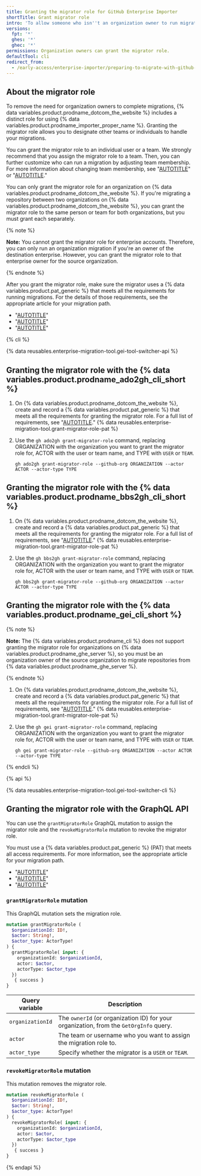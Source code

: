 ```yaml
---
title: Granting the migrator role for GitHub Enterprise Importer
shortTitle: Grant migrator role
intro: 'To allow someone who isn''t an organization owner to run migrations, you can grant a person or team the migrator role.'
versions:
  fpt: '*'
  ghes: '*'
  ghec: '*'
permissions: Organization owners can grant the migrator role.
defaultTool: cli
redirect_from:
  - /early-access/enterprise-importer/preparing-to-migrate-with-github-enterprise-importer/granting-the-migrator-role-for-github-enterprise-importer
---
```


## About the migrator role

To remove the need for organization owners to complete migrations, {% data variables.product.prodname_dotcom_the_website %} includes a distinct role for using {% data variables.product.prodname_importer_proper_name %}. Granting the migrator role allows you to designate other teams or individuals to handle your migrations.

You can grant the migrator role to an individual user or a team. We strongly recommend that you assign the migrator role to a team. Then, you can further customize who can run a migration by adjusting team membership. For more information about changing team membership, see "[AUTOTITLE](/organizations/organizing-members-into-teams/adding-organization-members-to-a-team)" or "[AUTOTITLE](/organizations/organizing-members-into-teams/removing-organization-members-from-a-team)."

You can only grant the migrator role for an organization on {% data variables.product.prodname_dotcom_the_website %}. If you're migrating a repository between two organizations on {% data variables.product.prodname_dotcom_the_website %}, you can grant the migrator role to the same person or team for both organizations, but you must grant each separately.

{% note %}

**Note:** You cannot grant the migrator role for enterprise accounts. Therefore, you can only run an organization migration if you're an owner of the destination enterprise. However, you can grant the migrator role to that enterprise owner for the source organization.

{% endnote %}

After you grant the migrator role, make sure the migrator uses a {% data variables.product.pat_generic %} that meets all the requirements for running migrations. For the details of those requirements, see the appropriate article for your migration path.

- "[AUTOTITLE](/migrations/using-github-enterprise-importer/migrating-from-azure-devops-to-github-enterprise-cloud/managing-access-for-a-migration-from-azure-devops#required-scopes-for-personal-access-tokens)"
- "[AUTOTITLE](/migrations/using-github-enterprise-importer/migrating-from-bitbucket-server-to-github-enterprise-cloud/managing-access-for-a-migration-from-bitbucket-server#required-scopes-for-personal-access-tokens)"
- "[AUTOTITLE](/migrations/using-github-enterprise-importer/migrating-between-github-products/managing-access-for-a-migration-between-github-products#required-scopes-for-personal-access-tokens)"

{% cli %}

{% data reusables.enterprise-migration-tool.gei-tool-switcher-api %}

## Granting the migrator role with the {% data variables.product.prodname_ado2gh_cli_short %}

1. On {% data variables.product.prodname_dotcom_the_website %}, create and record a {% data variables.product.pat_generic %} that meets all the requirements for granting the migrator role. For a full list of requirements, see "[AUTOTITLE](/migrations/using-github-enterprise-importer/migrating-from-azure-devops-to-github-enterprise-cloud/managing-access-for-a-migration-from-azure-devops#creating-a-personal-access-token-for-github)."
{% data reusables.enterprise-migration-tool.grant-migrator-role-pat %}
1. Use the `gh ado2gh grant-migrator-role` command, replacing ORGANIZATION with the organization you want to grant the migrator role for, ACTOR with the user or team name, and TYPE with `USER` or `TEAM`.

   ```shell copy
   gh ado2gh grant-migrator-role --github-org ORGANIZATION --actor ACTOR --actor-type TYPE
   ```

## Granting the migrator role with the {% data variables.product.prodname_bbs2gh_cli_short %}

1. On {% data variables.product.prodname_dotcom_the_website %}, create and record a {% data variables.product.pat_generic %} that meets all the requirements for granting the migrator role. For a full list of requirements, see "[AUTOTITLE](/migrations/using-github-enterprise-importer/migrating-from-bitbucket-server-to-github-enterprise-cloud/managing-access-for-a-migration-from-bitbucket-server#creating-a-personal-access-token-for-github-enterprise-importer)."
{% data reusables.enterprise-migration-tool.grant-migrator-role-pat %}
1. Use the `gh bbs2gh grant-migrator-role` command, replacing ORGANIZATION with the organization you want to grant the migrator role for, ACTOR with the user or team name, and TYPE with `USER` or `TEAM`.

   ```shell copy
   gh bbs2gh grant-migrator-role --github-org ORGANIZATION --actor ACTOR --actor-type TYPE
   ```

## Granting the migrator role with the {% data variables.product.prodname_gei_cli_short %}

{% note %}

**Note:** The {% data variables.product.prodname_cli %} does not support granting the migrator role for organizations on {% data variables.product.prodname_ghe_server %}, so you must be an organization owner of the source organization to migrate repositories from {% data variables.product.prodname_ghe_server %}.

{% endnote %}

1. On {% data variables.product.prodname_dotcom_the_website %}, create and record a {% data variables.product.pat_generic %} that meets all the requirements for granting the migrator role. For a full list of requirements, see "[AUTOTITLE](/migrations/using-github-enterprise-importer/migrating-between-github-products/managing-access-for-a-migration-between-github-products#creating-a-personal-access-token-for-github-enterprise-importer)."
{% data reusables.enterprise-migration-tool.grant-migrator-role-pat %}
1. Use the `gh gei grant-migrator-role` command, replacing ORGANIZATION with the organization you want to grant the migrator role for, ACTOR with the user or team name, and TYPE with `USER` or `TEAM`.

   ```shell copy
   gh gei grant-migrator-role --github-org ORGANIZATION --actor ACTOR --actor-type TYPE
   ```

{% endcli %}

{% api %}

{% data reusables.enterprise-migration-tool.gei-tool-switcher-cli %}

## Granting the migrator role with the GraphQL API

You can use the `grantMigratorRole` GraphQL mutation to assign the migrator role and the `revokeMigratorRole` mutation to revoke the migrator role.

You must use a {% data variables.product.pat_generic %} (PAT) that meets all access requirements. For more information, see the appropriate article for your migration path.

- "[AUTOTITLE](/migrations/using-github-enterprise-importer/migrating-from-azure-devops-to-github-enterprise-cloud/managing-access-for-a-migration-from-azure-devops#required-scopes-for-personal-access-tokens)"
- "[AUTOTITLE](/migrations/using-github-enterprise-importer/migrating-from-bitbucket-server-to-github-enterprise-cloud/managing-access-for-a-migration-from-bitbucket-server#required-scopes-for-personal-access-tokens)"
- "[AUTOTITLE](/migrations/using-github-enterprise-importer/migrating-between-github-products/managing-access-for-a-migration-between-github-products#required-scopes-for-personal-access-tokens)"

### `grantMigratorRole` mutation

This GraphQL mutation sets the migration role.

```graphql
mutation grantMigratorRole (
  $organizationId: ID!,
  $actor: String!,
  $actor_type: ActorType!
) {
  grantMigratorRole( input: {
    organizationId: $organizationId,
    actor: $actor,
    actorType: $actor_type
  })
   { success }
}
```

| Query variable | Description |
|----|----|
| `organizationId` | The `ownerId` (or organization ID) for your organization, from the `GetOrgInfo` query.
| `actor` | The team or username who you want to assign the migration role to.
|  `actor_type` | Specify whether the migrator is a `USER` or `TEAM`.

### `revokeMigratorRole` mutation

This mutation removes the migrator role.

```graphql
mutation revokeMigratorRole (
  $organizationId: ID!,
  $actor: String!,
  $actor_type: ActorType!
) {
  revokeMigratorRole( input: {
    organizationId: $organizationId,
    actor: $actor,
    actorType: $actor_type
  })
   { success }
}
```

{% endapi %}
